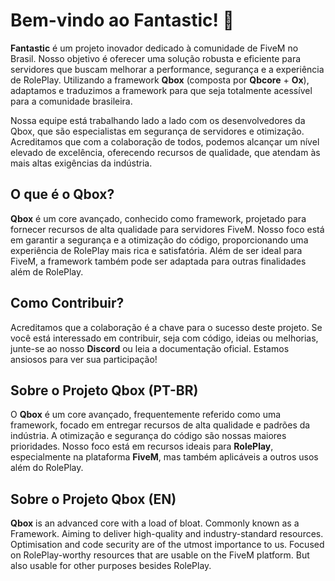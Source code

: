 # Bem-vindo ao **Fantastic**! 🌟

**Fantastic** é um projeto inovador dedicado à comunidade de FiveM no Brasil. Nosso objetivo é oferecer uma solução robusta e eficiente para servidores que buscam melhorar a performance, segurança e a experiência de RolePlay. Utilizando a framework **Qbox** (composta por **Qbcore** + **Ox**), adaptamos e traduzimos a framework para que seja totalmente acessível para a comunidade brasileira.

Nossa equipe está trabalhando lado a lado com os desenvolvedores da Qbox, que são especialistas em segurança de servidores e otimização. Acreditamos que com a colaboração de todos, podemos alcançar um nível elevado de excelência, oferecendo recursos de qualidade, que atendam às mais altas exigências da indústria.

## O que é o Qbox?

**Qbox** é um core avançado, conhecido como framework, projetado para fornecer recursos de alta qualidade para servidores FiveM. Nosso foco está em garantir a segurança e a otimização do código, proporcionando uma experiência de RolePlay mais rica e satisfatória. Além de ser ideal para FiveM, a framework também pode ser adaptada para outras finalidades além de RolePlay.

## Como Contribuir?

Acreditamos que a colaboração é a chave para o sucesso deste projeto. Se você está interessado em contribuir, seja com código, ideias ou melhorias, junte-se ao nosso **Discord** ou leia a documentação oficial. Estamos ansiosos para ver sua participação!

## Sobre o Projeto Qbox (PT-BR)

O **Qbox** é um core avançado, frequentemente referido como uma framework, focado em entregar recursos de alta qualidade e padrões da indústria. A otimização e segurança do código são nossas maiores prioridades. Nosso foco está em recursos ideais para **RolePlay**, especialmente na plataforma **FiveM**, mas também aplicáveis a outros usos além do RolePlay.

## Sobre o Projeto Qbox (EN)

**Qbox** is an advanced core with a load of bloat. Commonly known as a Framework. Aiming to deliver high-quality and industry-standard resources. Optimisation and code security are of the utmost importance to us. Focused on RolePlay-worthy resources that are usable on the FiveM platform. But also usable for other purposes besides RolePlay.

